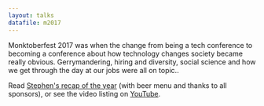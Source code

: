```yaml
---
layout: talks
datafile: m2017
---
```


Monktoberfest 2017 was when the change from being a tech conference to becoming a conference about how technology changes society became really obvious. Gerrymandering, hiring and diversity, social science and how we get through the day at our jobs were all on topic..

Read [Stephen's recap of the year](https://redmonk.com/sogrady/2017/10/11/the-2017-monktoberfest/) (with beer menu and thanks to all sponsors), or see the video listing on [YouTube](https://www.youtube.com/playlist?list=PLvsKqlNNP3R8HobEa53Noe7xcDJFg0dop).
